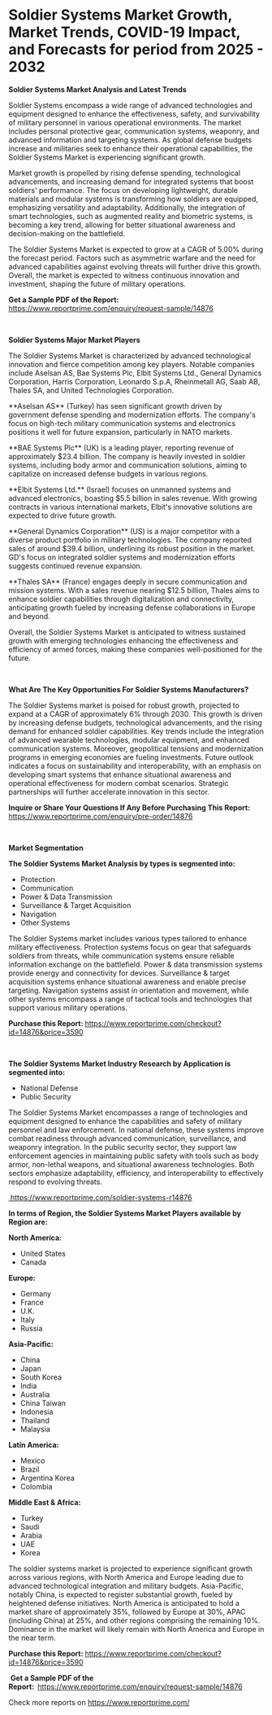 <p><h1>Soldier Systems Market Growth, Market Trends, COVID-19 Impact, and Forecasts for period from 2025 - 2032</h1></p><p><strong>Soldier Systems Market Analysis and Latest Trends</strong></p>
<p><p>Soldier Systems encompass a wide range of advanced technologies and equipment designed to enhance the effectiveness, safety, and survivability of military personnel in various operational environments. The market includes personal protective gear, communication systems, weaponry, and advanced information and targeting systems. As global defense budgets increase and militaries seek to enhance their operational capabilities, the Soldier Systems Market is experiencing significant growth.</p><p>Market growth is propelled by rising defense spending, technological advancements, and increasing demand for integrated systems that boost soldiers' performance. The focus on developing lightweight, durable materials and modular systems is transforming how soldiers are equipped, emphasizing versatility and adaptability. Additionally, the integration of smart technologies, such as augmented reality and biometric systems, is becoming a key trend, allowing for better situational awareness and decision-making on the battlefield.</p><p>The Soldier Systems Market is expected to grow at a CAGR of 5.00% during the forecast period. Factors such as asymmetric warfare and the need for advanced capabilities against evolving threats will further drive this growth. Overall, the market is expected to witness continuous innovation and investment, shaping the future of military operations.</p></p>
<p><strong>Get a Sample PDF of the Report:&nbsp;</strong> <a href="https://www.reportprime.com/enquiry/request-sample/14876?utm_campaign=3259&utm_medium=2&utm_source=Github&utm_content=ia&utm_term=20032025&utm_id=soldier-systems">https://www.reportprime.com/enquiry/request-sample/14876</a></p>
<p>&nbsp;</p>
<p><strong>Soldier Systems Major Market Players</strong></p>
<p><p>The Soldier Systems Market is characterized by advanced technological innovation and fierce competition among key players. Notable companies include Aselsan AS, Bae Systems Plc, Elbit Systems Ltd., General Dynamics Corporation, Harris Corporation, Leonardo S.p.A, Rheinmetall AG, Saab AB, Thales SA, and United Technologies Corporation.</p><p>**Aselsan AS** (Turkey) has seen significant growth driven by government defense spending and modernization efforts. The company's focus on high-tech military communication systems and electronics positions it well for future expansion, particularly in NATO markets. </p><p>**BAE Systems Plc** (UK) is a leading player, reporting revenue of approximately $23.4 billion. The company is heavily invested in soldier systems, including body armor and communication solutions, aiming to capitalize on increased defense budgets in various regions.</p><p>**Elbit Systems Ltd.** (Israel) focuses on unmanned systems and advanced electronics, boasting $5.5 billion in sales revenue. With growing contracts in various international markets, Elbit's innovative solutions are expected to drive future growth.</p><p>**General Dynamics Corporation** (US) is a major competitor with a diverse product portfolio in military technologies. The company reported sales of around $39.4 billion, underlining its robust position in the market. GD's focus on integrated soldier systems and modernization efforts suggests continued revenue expansion.</p><p>**Thales SA** (France) engages deeply in secure communication and mission systems. With a sales revenue nearing $12.5 billion, Thales aims to enhance soldier capabilities through digitalization and connectivity, anticipating growth fueled by increasing defense collaborations in Europe and beyond.</p><p>Overall, the Soldier Systems Market is anticipated to witness sustained growth with emerging technologies enhancing the effectiveness and efficiency of armed forces, making these companies well-positioned for the future.</p></p>
<p>&nbsp;</p>
<p><strong>What Are The Key Opportunities For Soldier Systems Manufacturers?</strong></p>
<p><p>The Soldier Systems market is poised for robust growth, projected to expand at a CAGR of approximately 6% through 2030. This growth is driven by increasing defense budgets, technological advancements, and the rising demand for enhanced soldier capabilities. Key trends include the integration of advanced wearable technologies, modular equipment, and enhanced communication systems. Moreover, geopolitical tensions and modernization programs in emerging economies are fueling investments. Future outlook indicates a focus on sustainability and interoperability, with an emphasis on developing smart systems that enhance situational awareness and operational effectiveness for modern combat scenarios. Strategic partnerships will further accelerate innovation in this sector.</p></p>
<p><strong>Inquire or Share Your Questions If Any Before Purchasing This Report:</strong> <a href="https://www.reportprime.com/enquiry/pre-order/14876?utm_campaign=3259&utm_medium=2&utm_source=Github&utm_content=ia&utm_term=20032025&utm_id=soldier-systems">https://www.reportprime.com/enquiry/pre-order/14876</a></p>
<p>&nbsp;</p>
<p><strong>Market Segmentation</strong></p>
<p><strong>The Soldier Systems Market Analysis by types is segmented into:</strong></p>
<p><ul><li>Protection</li><li>Communication</li><li>Power & Data Transmission</li><li>Surveillance & Target Acquisition</li><li>Navigation</li><li>Other Systems</li></ul></p>
<p><p>The Soldier Systems market includes various types tailored to enhance military effectiveness. Protection systems focus on gear that safeguards soldiers from threats, while communication systems ensure reliable information exchange on the battlefield. Power & data transmission systems provide energy and connectivity for devices. Surveillance & target acquisition systems enhance situational awareness and enable precise targeting. Navigation systems assist in orientation and movement, while other systems encompass a range of tactical tools and technologies that support various military operations.</p></p>
<p><strong>Purchase this Report:&nbsp;</strong><a href="https://www.reportprime.com/checkout?id=14876&price=3590&utm_campaign=3259&utm_medium=2&utm_source=Github&utm_content=ia&utm_term=20032025&utm_id=soldier-systems">https://www.reportprime.com/checkout?id=14876&price=3590</a></p>
<p>&nbsp;</p>
<p><strong>The Soldier Systems Market Industry Research by Application is segmented into:</strong></p>
<p><ul><li>National Defense</li><li>Public Security</li></ul></p>
<p><p>The Soldier Systems Market encompasses a range of technologies and equipment designed to enhance the capabilities and safety of military personnel and law enforcement. In national defense, these systems improve combat readiness through advanced communication, surveillance, and weaponry integration. In the public security sector, they support law enforcement agencies in maintaining public safety with tools such as body armor, non-lethal weapons, and situational awareness technologies. Both sectors emphasize adaptability, efficiency, and interoperability to effectively respond to evolving threats.</p></p>
<p><a href="https://www.reportprime.com/soldier-systems-r14876?utm_campaign=3259&utm_medium=2&utm_source=Github&utm_content=ia&utm_term=20032025&utm_id=soldier-systems">&nbsp;https://www.reportprime.com/soldier-systems-r14876</a></p>
<p><strong>In terms of Region, the Soldier Systems Market Players available by Region are:</strong></p>
<p>
    <p> <strong> North America: </strong>
        <ul>
            <li>United States</li>
            <li>Canada</li>
        </ul>
        </p> 
    <p> <strong> Europe: </strong>
        <ul>
            <li>Germany</li>
            <li>France</li>
            <li>U.K.</li>
            <li>Italy</li>
            <li>Russia</li>
        </ul>
        </p> 
    <p> <strong> Asia-Pacific: </strong>
        <ul>
            <li>China</li>
            <li>Japan</li>
            <li>South Korea</li>
            <li>India</li>
            <li>Australia</li>
            <li>China Taiwan</li>
            <li>Indonesia</li>
            <li>Thailand</li>
            <li>Malaysia</li>
        </ul>
        </p> 
    <p> <strong> Latin America: </strong>
        <ul>
            <li>Mexico</li>
            <li>Brazil</li>
            <li>Argentina Korea</li>
            <li>Colombia</li>
        </ul>
        </p> 
    <p> <strong> Middle East & Africa: </strong>
        <ul>
            <li>Turkey</li>
            <li>Saudi</li>
            <li>Arabia</li>
            <li>UAE</li>
            <li>Korea</li>
        </ul>
    </p>
    </p>
<p><p>The soldier systems market is projected to experience significant growth across various regions, with North America and Europe leading due to advanced technological integration and military budgets. Asia-Pacific, notably China, is expected to register substantial growth, fueled by heightened defense initiatives. North America is anticipated to hold a market share of approximately 35%, followed by Europe at 30%, APAC (including China) at 25%, and other regions comprising the remaining 10%. Dominance in the market will likely remain with North America and Europe in the near term.</p></p>
<p><strong>Purchase this Report: </strong><a href="https://www.reportprime.com/checkout?id=14876&price=3590&utm_campaign=3259&utm_medium=2&utm_source=Github&utm_content=ia&utm_term=20032025&utm_id=soldier-systems">https://www.reportprime.com/checkout?id=14876&price=3590</a></p>
<p>&nbsp;<strong>Get a Sample PDF of the Report:&nbsp;&nbsp;</strong><a href="https://www.reportprime.com/enquiry/request-sample/14876?utm_campaign=3259&utm_medium=2&utm_source=Github&utm_content=ia&utm_term=20032025&utm_id=soldier-systems">https://www.reportprime.com/enquiry/request-sample/14876</a></p>
<p><strong></strong></p>
<p>Check more reports on <a href="https://www.reportprime.com/?utm_campaign=3259&utm_medium=2&utm_source=Github&utm_content=ia&utm_term=20032025&utm_id=soldier-systems">https://www.reportprime.com/</a></p>